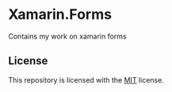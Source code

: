 # Xamarin.Forms
Contains my work on xamarin forms

## License
This repository is licensed with the [MIT](LICENSE) license.
